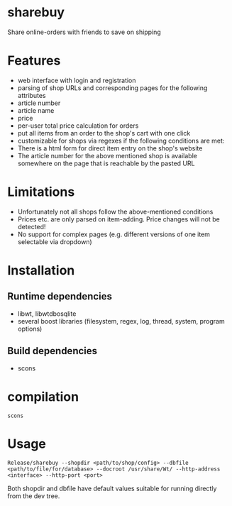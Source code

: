 # sharebuy
Share online-orders with friends to save on shipping

# Features
* web interface with login and registration
* parsing of shop URLs and corresponding pages for the following attributes
 * article number
 * article name
 * price
* per-user total price calculation for orders
* put all items from an order to the shop's cart with one click
* customizable for shops via regexes if the following conditions are met:
 * There is a html form for direct item entry on the shop's website
 * The article number for the above mentioned shop is available somewhere on the page that is reachable by the pasted URL

# Limitations
* Unfortunately not all shops follow the above-mentioned conditions
* Prices etc. are only parsed on item-adding. Price changes will not be detected!
* No support for complex pages (e.g. different versions of one item selectable via dropdown)

# Installation
## Runtime dependencies
* libwt, libwtdbosqlite
* several boost libraries (filesystem, regex, log, thread, system, program options)

## Build dependencies
* scons

# compilation

    scons

# Usage
    Release/sharebuy --shopdir <path/to/shop/config> --dbfile <path/to/file/for/database> --docroot /usr/share/Wt/ --http-address <interface> --http-port <port>
Both shopdir and dbfile have default values suitable for running directly from the dev tree.
